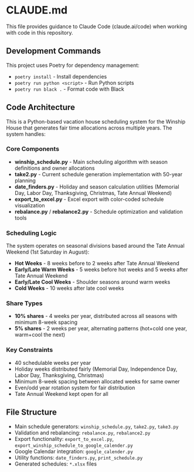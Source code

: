# CLAUDE.md

This file provides guidance to Claude Code (claude.ai/code) when working with code in this repository.

## Development Commands

This project uses Poetry for dependency management:
- `poetry install` - Install dependencies
- `poetry run python <script>` - Run Python scripts
- `poetry run black .` - Format code with Black

## Code Architecture

This is a Python-based vacation house scheduling system for the Winship House that generates fair time allocations across multiple years. The system handles:

### Core Components

- **winship_schedule.py** - Main scheduling algorithm with season definitions and owner allocations
- **take2.py** - Current schedule generation implementation with 50-year planning
- **date_finders.py** - Holiday and season calculation utilities (Memorial Day, Labor Day, Thanksgiving, Christmas, Tate Annual Weekend)
- **export_to_excel.py** - Excel export with color-coded schedule visualization
- **rebalance.py** / **rebalance2.py** - Schedule optimization and validation tools

### Scheduling Logic

The system operates on seasonal divisions based around the Tate Annual Weekend (1st Saturday in August):
- **Hot Weeks** - 8 weeks before to 2 weeks after Tate Annual Weekend
- **Early/Late Warm Weeks** - 5 weeks before hot weeks and 5 weeks after Tate Annual Weekend
- **Early/Late Cool Weeks** - Shoulder seasons around warm weeks
- **Cold Weeks** - 10 weeks after late cool weeks

### Share Types

- **10% shares** - 4 weeks per year, distributed across all seasons with minimum 8-week spacing
- **5% shares** - 2 weeks per year, alternating patterns (hot+cold one year, warm+cool the next)

### Key Constraints

- 40 schedulable weeks per year
- Holiday weeks distributed fairly (Memorial Day, Independence Day, Labor Day, Thanksgiving, Christmas)
- Minimum 8-week spacing between allocated weeks for same owner
- Even/odd year rotation system for fair distribution
- Tate Annual Weekend kept open for all

## File Structure

- Main schedule generators: `winship_schedule.py`, `take2.py`, `take3.py`
- Validation and rebalancing: `rebalance.py`, `rebalance2.py`
- Export functionality: `export_to_excel.py`, `export_winship_schedule_to_google_calender.py`
- Google Calendar integration: `google_calender.py`
- Utility functions: `date_finders.py`, `print_schedule.py`
- Generated schedules: `*.xlsx` files